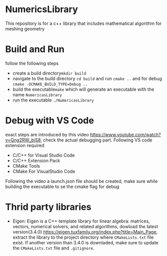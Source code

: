# NumericsLibrary
This repository is for a c++ library that includes mathematical algorithm for meshing geometry

# Build and Run
follow the following steps
* create a build directory`mkdir build`
* navigate to the build directory `cd build` and run `cmake ..` and for debug `cmake -DCMAKE_BUILD_TYPE=Debug ..`
* build the executable`make` which will generate an executable with the name `NumericasLibrary`
* run the executable `./NumericasLibrary`

# Debug with VS Code
exact steps are introduced by this video https://www.youtube.com/watch?v=Qng2RW_bjS8, check the actual debugging part.
Following VS code extension required
* C/C++ for Visual Studio Code
* C/C++ Extension Pack
* CMake Tools
* CMake For VisualStudio Code

Following the video a launch.json file should be created, make sure while building the executable to se the cmake flag for debug

# Thrid party libraries
* Eigen: Eigen is a C++ template library for linear algebra: matrices, vectors, numerical solvers, and related algorithms,
dowload the latest version(3.4.0) https://eigen.tuxfamily.org/index.php?title=Main_Page, extract the library to the project directory where `CMakeLists.txt` file exist. If another version than 3.4.0 is downladed, make sure to update the `CMakeLists.txt` file and `.gitignore`. 